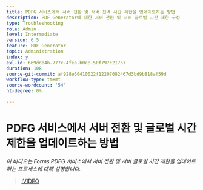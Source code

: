 ```yaml
---
title: PDFG 서비스에서 서버 전환 및 서버 전역 시간 제한을 업데이트하는 방법
description: PDF Generator에 대한 서버 전환 및 서버 글로벌 시간 제한 구성
type: Troubleshooting
role: Admin
level: Intermediate
version: 6.5
feature: PDF Generator
topic: Administration
index: y
exl-id: 669dde4b-777c-4fea-b0e8-50f797c21757
duration: 108
source-git-commit: af928e60410022f12207082467d3bd9b818af59d
workflow-type: tm+mt
source-wordcount: '54'
ht-degree: 0%

---
```


# PDFG 서비스에서 서버 전환 및 글로벌 시간 제한을 업데이트하는 방법

*이 비디오는 Forms PDFG 서비스에서 서버 전환 및 서버 글로벌 시간 제한을 업데이트하는 프로세스에 대해 설명합니다.*

>[!VIDEO](https://video.tv.adobe.com/v/335514?quality=12&learn=on)
